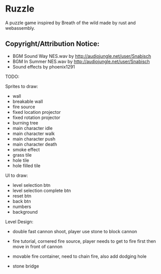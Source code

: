 # Ruzzle

A puzzle game inspired by Breath of the wild made by rust and webassembly.

## Copyright/Attribution Notice:

* BGM Sound Way NES.wav by http://audiojungle.net/user/Snabisch
* BGM In Summer NES.wav by http://audiojungle.net/user/Snabisch
* Sound effects by phoenix1291

TODO:

Sprites to draw:

- wall
- breakable wall
- fire source
- fixed location projector
- fixed rotation projector
- burning tree
- main character idle
- main character walk
- main character push
- main character death
- smoke effect
- grass tile
- hole tile
- hole filled tile

UI to draw:
- level selection btn
- level selection complete btn
- reset btn
- back btn
- numbers
- background


Level Design:
- double fast cannon shoot, player use stone to block cannon
- fire tutorial, cornered fire source, player needs to get to fire first then move in front of cannon
- movable fire container, need to chain fire, also add dodging hole

- stone bridge